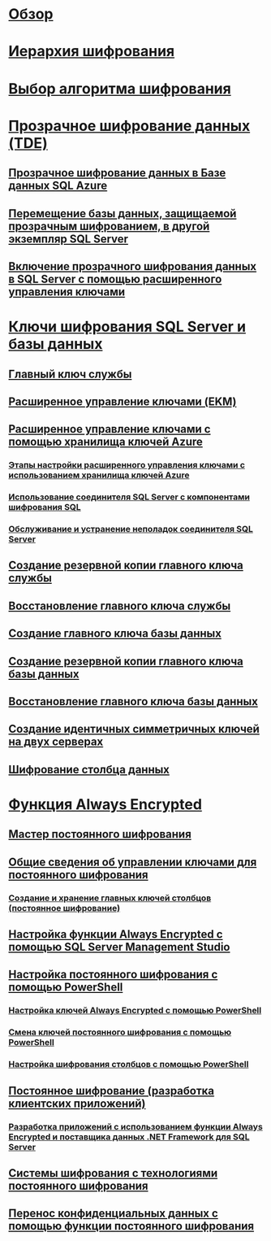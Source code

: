 # [Обзор](sql-server-encryption.md)  
# [Иерархия шифрования](encryption-hierarchy.md)  
# [Выбор алгоритма шифрования](choose-an-encryption-algorithm.md)  
# [Прозрачное шифрование данных (TDE)](transparent-data-encryption-tde.md)  
## [Прозрачное шифрование данных в Базе данных SQL Azure](transparent-data-encryption-with-azure-sql-database.md)  
## [Перемещение базы данных, защищаемой прозрачным шифрованием, в другой экземпляр SQL Server](move-a-tde-protected-database-to-another-sql-server.md)  
## [Включение прозрачного шифрования данных в SQL Server с помощью расширенного управления ключами](enable-tde-on-sql-server-using-ekm.md)  
# [Ключи шифрования SQL Server и базы данных](sql-server-and-database-encryption-keys-database-engine.md)  
## [Главный ключ службы](service-master-key.md)  
## [Расширенное управление ключами (EKM)](extensible-key-management-ekm.md)  
## [Расширенное управление ключами с помощью хранилища ключей Azure](extensible-key-management-using-azure-key-vault-sql-server.md)  
### [Этапы настройки расширенного управления ключами с использованием хранилища ключей Azure](setup-steps-for-extensible-key-management-using-the-azure-key-vault.md)  
### [Использование соединителя SQL Server с компонентами шифрования SQL](use-sql-server-connector-with-sql-encryption-features.md)  
### [Обслуживание и устранение неполадок соединителя SQL Server](sql-server-connector-maintenance-troubleshooting.md)  
## [Создание резервной копии главного ключа службы](back-up-the-service-master-key.md)  
## [Восстановление главного ключа службы](restore-the-service-master-key.md)  
## [Создание главного ключа базы данных](create-a-database-master-key.md)  
## [Создание резервной копии главного ключа базы данных](back-up-a-database-master-key.md)  
## [Восстановление главного ключа базы данных](restore-a-database-master-key.md)  
## [Создание идентичных симметричных ключей на двух серверах](create-identical-symmetric-keys-on-two-servers.md)  
## [Шифрование столбца данных](encrypt-a-column-of-data.md)  
# [Функция Always Encrypted](always-encrypted-database-engine.md)  
## [Мастер постоянного шифрования](always-encrypted-wizard.md)  
## [Общие сведения об управлении ключами для постоянного шифрования](overview-of-key-management-for-always-encrypted.md)  
### [Создание и хранение главных ключей столбцов (постоянное шифрование)](create-and-store-column-master-keys-always-encrypted.md)  
## [Настройка функции Always Encrypted с помощью SQL Server Management Studio](configure-always-encrypted-using-sql-server-management-studio.md)  
## [Настройка постоянного шифрования с помощью PowerShell](configure-always-encrypted-using-powershell.md)  
### [Настройка ключей Always Encrypted с помощью PowerShell](configure-always-encrypted-keys-using-powershell.md)  
### [Смена ключей постоянного шифрования с помощью PowerShell](rotate-always-encrypted-keys-using-powershell.md)  
### [Настройка шифрования столбцов с помощью PowerShell](configure-column-encryption-using-powershell.md)  
## [Постоянное шифрование (разработка клиентских приложений)](always-encrypted-client-development.md)  
### [Разработка приложений с использованием функции Always Encrypted и поставщика данных .NET Framework для SQL Server](develop-using-always-encrypted-with-net-framework-data-provider.md)  
## [Системы шифрования c технологиями постоянного шифрования](always-encrypted-cryptography.md)  
## [Перенос конфиденциальных данных с помощью функции постоянного шифрования](migrate-sensitive-data-protected-by-always-encrypted.md)  
